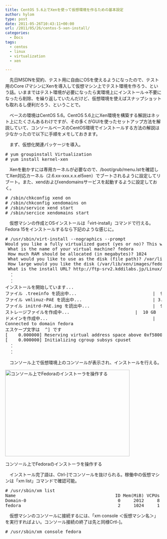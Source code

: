 ```yaml
---
title: CentOS 5.6上でXenを使って仮想環境を作るための基本設定
author: hylom
type: post
date: 2011-05-26T10:43:11+00:00
url: /2011/05/26/centos-5-xen-install/
categories:
  - Docs
tags:
  - centos
  - linux
  - virtualization
  - xen

---
```

　先日MSDNを契約、テスト用に自由にOSを使えるようになったので、テスト用のCore i7マシンにXenを導入して仮想マシン上でテスト環境を作ろう、という話。いままではテスト環境が必要になったら実環境上にインストール→不要になったら削除、を繰り返していたんだけど、仮想環境を使えばスナップショットも取れるし便利だろう、ということで。

　ベースの環境はCentOS 5.6。CentOS 5.6上にXen環境を構築する解説はネット上にたくさんあるわけですが、その多くがGUIを使ったセットアップ方法を解説していて、コンソールベースのCentOS環境でインストールする方法の解説は少なかったので以下に手順をメモしておきます。

　まず、仮想化関連パッケージを導入。

<pre># yum groupinstall Virtualization
# yum install kernel-xen
</pre>

　Xenを動かすには専用カーネルが必要なので、/boot/grub/menu.lstを確認してXen対応カーネル（2.6.xx-xxx.x.x.el5xen）でブートされるように設定してリブート。また、xendおよびxendomainsサービスを起動するように設定しておく。

<pre># /sbin/chkconfig xend on
# /sbin/chkconfig xendomains on
# /sbin/service xend start
# /sbin/sercice xendomains start
</pre>

　仮想マシンの作成とOSインストールは「virt-install」コマンドで行える。Fedora 15をインストールするなら下記のような感じに。

<pre># /usr/sbin/virt-install --nographics --prompt
Would you like a fully virtualized guest (yes or no)? This will allow you to run unmodified operating systems. no
 What is the name of your virtual machine? fedora
 How much RAM should be allocated (in megabytes)? 1024
 What would you like to use as the disk (file path)? /var/lib/xen/images/fedora.img
 How large would you like the disk (/var/lib/xen/images/fedora.img) to be (in gigabytes)? 10
 What is the install URL? http://ftp-srv2.kddilabs.jp/Linux/distributions/fedora/releases/15/Fedora/i386/os/
　：
　：
インストールを開始しています...
ファイル .treeinfo を読出中...                             |  906 B     00:00
ファイル vmlinuz-PAE を読出中...                           | 3.7 MB     00:00     TA
ファイル initrd-PAE.img を読出中...                        |  94 MB     00:40     TA
ストレージファイルを作成中...                         |  10 GB     00:00
ドメインを作成中...                                        |    0 B     00:04
Connected to domain fedora
エスケープ文字は  ^] です
[    0.000000] Reserving virtual address space above 0xf5800000
[    0.000000] Initializing cgroup subsys cpuset
　：
　：
</pre>

　コンソール上で仮想環境上のコンソールが表示され、インストールを行える。

<div id="attachment_1392" style="width: 410px" class="wp-caption aligncenter">
  <a href="/img/blog/2011/05/xen_f15_inst.png"><img src="/img/blog/2011/05/xen_f15_inst-400x278.png" alt="コンソール上でFedoraのインストーラを操作する" title="コンソール上でFedoraのインストーラを操作する" width="400" height="278" class="size-medium wp-image-1392" srcset="/img/blog/2011/05/xen_f15_inst-400x278.png 400w, /img/blog/2011/05/xen_f15_inst.png 757w" sizes="(max-width: 400px) 100vw, 400px" /></a>
  
  <p class="wp-caption-text">
    コンソール上でFedoraのインストーラを操作する
  </p>
</div>

　インストール完了語は、Ctrl-]でコンソールを抜けられる。稼働中の仮想マシンは「xm list」コマンドで確認可能。

<pre># /usr/sbin/xm list
Name                                      ID Mem(MiB) VCPUs State   Time(s)
Domain-0                                   0     2012     8 r-----    780.4
fedora                                     2     1024     1 -b----      9.9
</pre>

　仮想マシンのコンソールに接続するには、「xm console ＜仮想マシン名＞」を実行すればよい。コンソール接続の終了は先と同様Crtl-]。

<pre># /usr/sbin/xm console fedora
</pre>

